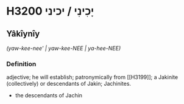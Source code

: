 # H3200 יָכִינִי / יכיני

## Yâkîynîy

_(yaw-kee-nee' | yaw-kee-NEE | ya-hee-NEE)_

### Definition

adjective; he will establish; patronymically from [[H3199]]; a Jakinite (collectively) or descendants of Jakin; Jachinites.

- the descendants of Jachin
